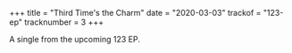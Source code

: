 +++
title = "Third Time's the Charm"
date = "2020-03-03"
trackof = "123-ep"
tracknumber = 3
+++

A single from the upcoming 123 EP.